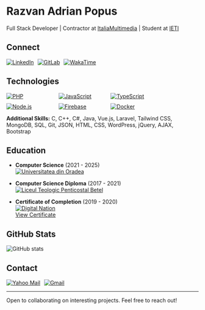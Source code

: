 # Razvan Adrian Popus

Full Stack Developer | Contractor at [ItaliaMultimedia](https://italiamultimedia.com) | Student at [IETI](https://ieti.uoradea.ro/ro/)

## Connect

<div style="display: flex; gap: 10px;">
  <a href="https://ro.linkedin.com/in/popus-razvan-3036011ab"><img src="https://img.shields.io/badge/LinkedIn-0A66C2?style=for-the-badge&logo=linkedin&logoColor=white" alt="LinkedIn"></a>
  <a href="https://gitlab.com/punkrock43/"><img src="https://img.shields.io/badge/GitLab-FC6D26?style=for-the-badge&logo=gitlab&logoColor=white" alt="GitLab"></a>
  <a href="https://wakatime.com/@punkrock"><img src="https://img.shields.io/badge/WakaTime-000000?style=for-the-badge&logo=WakaTime&logoColor=white" alt="WakaTime"></a>
</div>

## Technologies

<div style="display: grid; grid-template-columns: repeat(auto-fit, minmax(120px, 1fr)); gap: 10px; max-width: 400px;">
  <a href="https://www.php.net"><img src="https://img.shields.io/badge/PHP-777BB4?style=for-the-badge&logo=php&logoColor=white" alt="PHP"></a>
  <a href="https://developer.mozilla.org/en-US/docs/Web/JavaScript"><img src="https://img.shields.io/badge/JavaScript-F7DF1E?style=for-the-badge&logo=javascript&logoColor=black" alt="JavaScript"></a>
  <a href="https://www.typescriptlang.org"><img src="https://img.shields.io/badge/TypeScript-3178C6?style=for-the-badge&logo=typescript&logoColor=white" alt="TypeScript"></a>
  <a href="https://nodejs.org"><img src="https://img.shields.io/badge/Node.js-339933?style=for-the-badge&logo=node.js&logoColor=white" alt="Node.js"></a>
  <a href="https://firebase.google.com"><img src="https://img.shields.io/badge/Firebase-FFCA28?style=for-the-badge&logo=firebase&logoColor=black" alt="Firebase"></a>
  <a href="https://www.docker.com"><img src="https://img.shields.io/badge/Docker-2496ED?style=for-the-badge&logo=docker&logoColor=white" alt="Docker"></a>
</div>

**Additional Skills:** C, C++, C#, Java, Vue.js, Laravel, Tailwind CSS, MongoDB, SQL, Git, JSON, HTML, CSS, WordPress, jQuery, AJAX, Bootstrap

## Education

- **Computer Science** (2021 - 2025)  
  <a href="https://ieti.uoradea.ro/ro/"><img src="https://img.shields.io/badge/Universitatea_din_Oradea-4285F4?style=for-the-badge" alt="Universitatea din Oradea"></a>

- **Computer Science Diploma** (2017 - 2021)  
  <a href="https://ltpbetel.ro"><img src="https://img.shields.io/badge/Liceul_Teologic_Penticostal_Betel-4285F4?style=for-the-badge" alt="Liceul Teologic Penticostal Betel"></a>

- **Certificate of Completion** (2019 - 2020)  
  <a href="https://digitalnation.ro"><img src="https://img.shields.io/badge/Digital_Nation-4285F4?style=for-the-badge" alt="Digital Nation"></a>  
  [View Certificate](https://drive.google.com/file/d/1IptZQrS-pmaEtLa2kySmGs49IBFK5p5K/view)

## GitHub Stats

![GitHub stats](https://github-readme-stats.vercel.app/api?username=punkrock34&show_icons=true&theme=dark&bg_color=0D1117&hide_border=true&text_color=FFFFFF&icon_color=58A6FF&title_color=58A6FF)

## Contact

<div style="display: flex; gap: 10px;">
  <a href="mailto:razvan_popus@yahoo.ro"><img src="https://img.shields.io/badge/Yahoo!-6001D2?style=for-the-badge&logo=Yahoo!&logoColor=white" alt="Yahoo Mail"></a>
  <a href="mailto:popusrazvan335@gmail.com"><img src="https://img.shields.io/badge/Gmail-EA4335?style=for-the-badge&logo=gmail&logoColor=white" alt="Gmail"></a>
</div>
<hr/.

Open to collaborating on interesting projects. Feel free to reach out!
